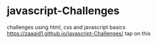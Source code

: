 # javascript-Challenges
challenges using html, css and javascript basics
https://zaaaid1.github.io/javascript-Challenges/ tap on this
